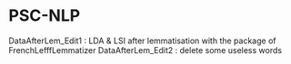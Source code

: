 # PSC-NLP
DataAfterLem_Edit1 : LDA & LSI after lemmatisation with the package of  FrenchLefffLemmatizer
DataAfterLem_Edit2 : delete some useless words
